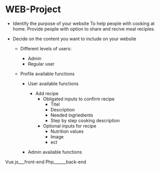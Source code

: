 # WEB-Project

- Identify the purpose of your website
    To help people with cooking at home. Provide people with option to share and recive meal recipies.

- Decide on the content you want to include on your website
  
    - Different levels of users:
        - Admin
        - Regular user
          
    - Profile available functions 
        - User available functions
            - Add recipe
              - Obligated inputs to confirm recipe
                - Titel
                - Description
                - Needed ingriedients
                - Step by step cooking description
              - Optional inputs for recipe
                - Nutrition values
                - Image
                - ect
    
        - Admin available functions

      

Vue.js___front-end
Php______back-end
